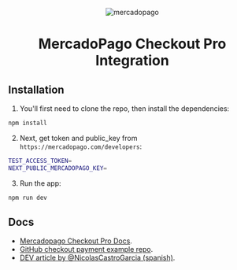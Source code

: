 <p align="center">
  <img src="https://i.ibb.co/2ynyv02/me-pago.webp" alt="mercadopago" />
  <h1 align="center">MercadoPago Checkout Pro Integration</h1>
</p>

## Installation

1. You'll first need to clone the repo, then install the dependencies:

```sh
npm install
```

2. Next, get token and public_key from `https://mercadopago.com/developers`:

```sh
TEST_ACCESS_TOKEN=
NEXT_PUBLIC_MERCADOPAGO_KEY=
```

3. Run the app:

```sh
npm run dev
```

## Docs

- [Mercadopago Checkout Pro Docs](https://www.mercadopago.cl/developers/es/docs/checkout-pro/landing).
- [GitHub checkout payment example repo](https://github.com/mercadopago/checkout-payment-sample).
- [DEV article by @NicolasCastroGarcia (spanish)](https://dev.to/nicolascastrogarcia/como-integrar-mercado-pago-a-tu-web-34al).
